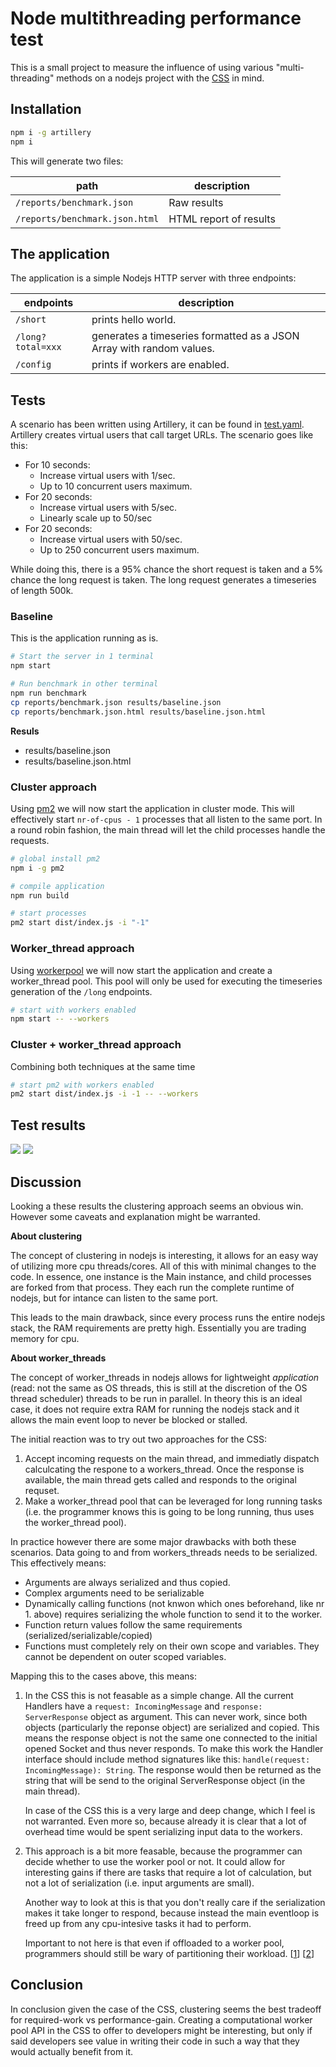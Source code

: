 # Node multithreading performance test

This is a small project to measure the influence of using various "multi-threading" methods on a nodejs project with the [CSS](https://github.com/CommunitySolidServer/CommunitySolidServer) in mind.
## Installation

```bash
npm i -g artillery
npm i
```

This will generate two files:

path | description
---  | -----
`/reports/benchmark.json`| Raw results
`/reports/benchmark.json.html`| HTML report of results

## The application

The application is a simple Nodejs HTTP server with three endpoints:

endpoints | description
----------| -----------
`/short` | prints hello world.
`/long?total=xxx` |  generates a timeseries formatted as a JSON Array with random values.
 `/config` |  prints if workers are enabled.

 ## Tests
 
 A scenario has been written using Artillery, it can be found in [test.yaml](test.yaml). Artillery creates virtual users that call target URLs. The scenario goes like this:

 * For 10 seconds:
    * Increase virtual users with 1/sec.
    * Up to 10 concurrent users maximum.
 * For 20 seconds:
    * Increase virtual users with 5/sec.
    * Linearly scale up to 50/sec
 * For 20 seconds:
    * Increase virtual users with 50/sec.
    * Up to 250 concurrent users maximum.

While doing this, there is a 95% chance the short request is taken and a 5% chance the long request is taken. The long request generates a timeseries of length 500k.

 ### Baseline

This is the application running as is.

```bash
# Start the server in 1 terminal
npm start

# Run benchmark in other terminal
npm run benchmark
cp reports/benchmark.json results/baseline.json
cp reports/benchmark.json.html results/baseline.json.html
```

**Resuls**

   * results/baseline.json
   * results/baseline.json.html

### Cluster approach

Using [pm2](https://pm2.keymetrics.io/) we will now start the application in cluster mode. This will effectively start `nr-of-cpus - 1` processes that all listen to the same port. In a round robin fashion, the main thread will let the child processes handle the requests. 

```bash
# global install pm2
npm i -g pm2 

# compile application
npm run build

# start processes
pm2 start dist/index.js -i "-1"
```

### Worker_thread approach

Using [workerpool](https://www.npmjs.com/package/workerpool) we will now start the application and create a worker_thread pool. This pool will only be used for executing the timeseries generation of the `/long` endpoints.

```bash
# start with workers enabled
npm start -- --workers
```

### Cluster + worker_thread approach

Combining both techniques at the same time
```bash
# start pm2 with workers enabled
pm2 start dist/index.js -i -1 -- --workers
```

## Test results

![](results/http_response.png)
![](results/user_session.png)

## Discussion

Looking a these results the clustering approach seems an obvious win. However some caveats and explanation might be warranted.

**About clustering**

The concept of clustering in nodejs is interesting, it allows for an easy way of utilizing more cpu threads/cores. All of this with minimal changes to the code. In essence, one instance is the Main instance, and child processes are forked from that process. They each run the complete runtime of nodejs, but for intance can listen to the same port.

This leads to the main drawback, since every process runs the entire nodejs stack, the RAM requirements are pretty high. Essentially you are trading memory for cpu. 

**About worker_threads**

The concept of worker_threads in nodejs allows for lightweight _application_ (read: not the same as OS threads, this is still at the discretion of the OS thread scheduler) threads to be run in parallel. In theory this is an ideal case, it does not require extra RAM for running the nodejs stack and it allows the main event loop to never be blocked or stalled. 

The initial reaction was to try out two approaches for the CSS:

   1. Accept incoming requests on the main thread, and immediatly dispatch calculcating the respone to a workers_thread. Once the response is available, the main thread gets called and responds to the original requset.
   2. Make a worker_thread pool that can be leveraged for long running tasks (i.e. the programmer knows this is going to be long running, thus uses the worker_thread pool).

In practice however there are some major drawbacks with both these scenarios. Data going to and from workers_threads needs to be serialized. This effectively means:

   * Arguments are always serialized and thus copied.
   * Complex arguments need to be serializable
   * Dynamically calling functions (not knwon which ones beforehand, like nr 1. above) requires serializing the whole function to send it to the worker.
   * Function return values follow the same requirements (serialized/serializable/copied)
   * Functions must completely rely on their own scope and variables. They cannot be dependent on outer scoped variables.

Mapping this to the cases above, this means:

   1. In the CSS this is not feasable as a simple change. All the current Handlers have a `request: IncomingMessage` and `response: ServerResponse` object as argument. This can never work, since both objects (particularly the reponse object) are serialized and copied. This means the response object is not the same one connected to the initial opened Socket and thus never responds. To make this work the Handler interface should include method signatures like this: `handle(request: IncomingMessage): String`. The response would then be returned as the string that will be send to the original ServerResponse object (in the main thread).

      In case of the CSS this is a very large and deep change, which I feel is not warranted. Even more so, because already it is clear that a lot of overhead time would be spent serializing input data to the workers.
   2. This approach is a bit more feasable, because the programmer can decide whether to use the worker pool or not. It could allow for interesting gains if there are tasks that require a lot of calculation, but not a lot of serialization (i.e. input arguments are small).

      Another way to look at this is that you don't really care if the serialization makes it take longer to respond, because instead the main eventloop is freed up from any cpu-intesive tasks it had to perform. 

      Important to not here is that even if offloaded to a worker pool, programmers should still be wary of partitioning their workload. [[1](https://nodejs.org/en/docs/guides/dont-block-the-event-loop/#partitioning)] [[2](https://nodejs.org/en/docs/guides/dont-block-the-event-loop/#task-partitioning)]

## Conclusion

In conclusion given the case of the CSS, clustering seems the best tradeoff for required-work vs performance-gain. Creating a computational worker pool API in the CSS to offer to developers might be interesting, but only if said developers see value in writing their code in such a way that they would actually benefit from it.